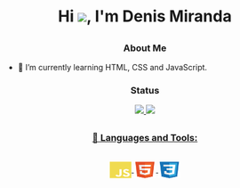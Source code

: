 <h1 align="center">Hi <img src="https://raw.githubusercontent.com/MartinHeinz/MartinHeinz/master/wave.gif" height="30px" >, I'm Denis Miranda</h1>

## <h3 align="center"> About Me </h3>

- 📖 I’m currently learning HTML, CSS and JavaScript.




<h3 align="center"> Status </h3>
<div align="center">
  <a href="https://github.com/denismiranda">
  <img height="180rem" src="https://github-readme-stats.vercel.app/api?username=denismiranda&show_icons=true&theme=tokyonight&include_all_commits=true&count_private=true"/>
  <img height="180rem"src="https://github-readme-stats.vercel.app/api/top-langs/?username=denismiranda&layout=compact&langs_count=7&theme=tokyonight"/>
</div>
  
  ##

  <h3 align="center"> 🚀 Languages and Tools: </h3>
  <div style="display: inline_block" align="center"><br>
    <img align="center" alt="denismiranda-Js" height="30" width="40" src="https://raw.githubusercontent.com/devicons/devicon/master/icons/javascript/javascript-plain.svg">
    <img align="center" alt="denismiranda-HTML" height="30" width="40" src="https://raw.githubusercontent.com/devicons/devicon/master/icons/html5/html5-original.svg">
    <img align="center" alt="denismiranda-CSS" height="30" width="40" src="https://raw.githubusercontent.com/devicons/devicon/master/icons/css3/css3-original.svg">
  </div>
  


